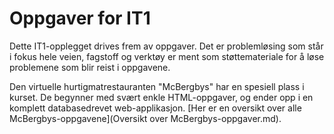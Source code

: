 # Oppgaver for IT1

Dette IT1-opplegget drives frem av oppgaver. Det er problemløsing som står i fokus hele veien, fagstoff og verktøy er ment som støttemateriale for å løse problemene som blir reist i oppgavene.

Den virtuelle hurtigmatrestauranten "McBergbys" har en spesiell plass i kurset. De begynner med svært enkle HTML-oppgaver, og ender opp i en komplett databasedrevet web-applikasjon. [Her er en oversikt over alle McBergbys-oppgavene](Oversikt over McBergbys-oppgaver.md).
